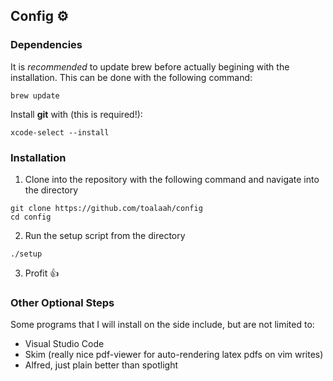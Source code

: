 ## Config ⚙️

### Dependencies

It is *recommended* to update brew before actually begining with the installation. This can be done with the following command:

```shell
brew update
```

Install **git** with (this is required!):

```shell
xcode-select --install
```

### Installation

1. Clone into the repository with the following command and navigate into the directory

```shell
git clone https://github.com/toalaah/config
cd config
```

2. Run the setup script from the directory

```shell
./setup
```

3. Profit 👍

### Other Optional Steps

Some programs that I will install on the side include, but are not limited to:

- Visual Studio Code
- Skim (really nice pdf-viewer for auto-rendering latex pdfs on vim writes)
- Alfred, just plain better than spotlight
